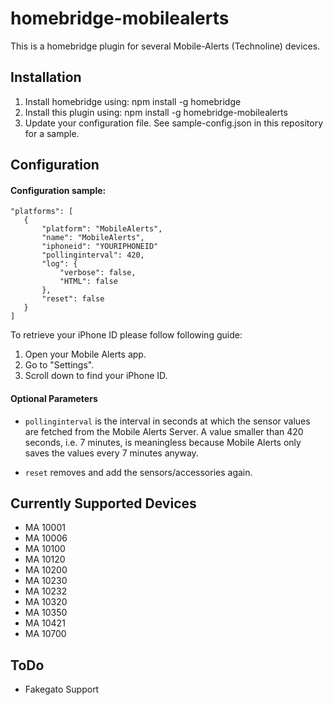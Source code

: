 # homebridge-mobilealerts 

This is a homebridge plugin for several Mobile-Alerts (Technoline) devices.

## Installation
1. Install homebridge using: npm install -g homebridge
2. Install this plugin using: npm install -g homebridge-mobilealerts
3. Update your configuration file. See sample-config.json in this repository for a sample. 


## Configuration
#### Configuration sample:

 ```
"platforms": [
	{
		"platform": "MobileAlerts",
		"name": "MobileAlerts",
		"iphoneid": "YOURIPHONEID"
		"pollinginterval": 420,
		"log": {
			"verbose": false,
			"HTML": false
		},
		"reset": false
	}
]
```

To retrieve your iPhone ID please follow following guide:
1. Open your Mobile Alerts app.
2. Go to "Settings".
3. Scroll down to find your iPhone ID. 

#### Optional Parameters

* `pollinginterval` is the interval in seconds at which the sensor values are fetched from the Mobile Alerts Server. A value smaller than 420 seconds, i.e. 7 minutes, is meaningless because Mobile Alerts only saves the values every 7 minutes anyway.

* `reset` removes and add the sensors/accessories again.


## Currently Supported Devices
* MA 10001
* MA 10006
* MA 10100
* MA 10120
* MA 10200
* MA 10230
* MA 10232
* MA 10320
* MA 10350
* MA 10421
* MA 10700

## ToDo
* Fakegato Support